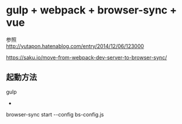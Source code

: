 # gulp + webpack + browser-sync + vue

参照<br>
http://yutapon.hatenablog.com/entry/2014/12/06/123000

https://saku.io/move-from-webpack-dev-server-to-browser-sync/

## 起動方法

gulp

+

browser-sync start --config bs-config.js
